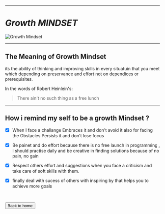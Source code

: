 ___

# **_Growth MINDSET_**
![Growth Mindset](https://get.pxhere.com/photo/mindset-idea-man-think-laying-brain-icon-mind-thinking-brainstorming-brain-logo-brain-power-brain-neurons-pink-cartoon-text-art-fictional-character-illustration-font-human-body-organ-hand-graphic-design-graphics-finger-clip-art-human-behavior-computer-wallpaper-visual-arts-1441549.jpg)

___

## **The Meaning of Growth Mindset**

its the ability of thinking and improving skills in every situatuin that you meet which depending on preservance and effort not on dependices or prerequisites.


In the words of  Robert Heinlein's:

> There ain't no such thing as a free lunch

___

## How i remind my self to be a growth Mindset ?

- [x] When I face a challange Embraces it and don't avoid it also for facing the Obstacles Persists it and don't lose focus

- [x] Be painet and do effort because there is no free launch in programming , I should practise daily and be creative in finding solutions because of no pain, no gain

- [x] Respect others effort and suggestions when you face a criticism
 and take care of soft skills with them.

- [x] finally deal with sucess of others with inspiring by that helps you to achieve more goals



<br>

<button name="button" onclick="https://jehadabuawwad.github.io/reading-notes/">Back to home</button>